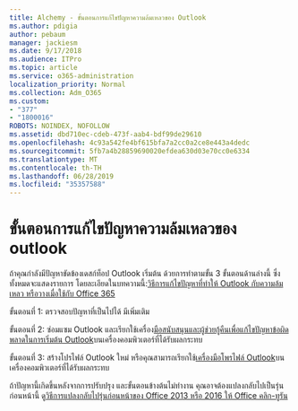 ```yaml
---
title: Alchemy - ขั้นตอนการแก้ไขปัญหาความล้มเหลวของ Outlook
ms.author: pdigia
author: pebaum
manager: jackiesm
ms.date: 9/17/2018
ms.audience: ITPro
ms.topic: article
ms.service: o365-administration
localization_priority: Normal
ms.collection: Adm_O365
ms.custom:
- "377"
- "1800016"
ROBOTS: NOINDEX, NOFOLLOW
ms.assetid: dbd710ec-cdeb-473f-aab4-bdf99de29610
ms.openlocfilehash: 4c93a542fe4bf615bfa7a2cc0a2ce8e443a4dedc
ms.sourcegitcommit: 5fb7a4b28859690020efdea630d03e70cc0e6334
ms.translationtype: MT
ms.contentlocale: th-TH
ms.lasthandoff: 06/28/2019
ms.locfileid: "35357588"
---
```

# <a name="outlook-crash-troubleshooting-steps"></a>ขั้นตอนการแก้ไขปัญหาความล้มเหลวของ outlook

ถ้าคุณกำลังมีปัญหาขัดข้องเดสก์ท็อป Outlook เริ่มต้น ด้วยการทำตามขั้น 3 ขั้นตอนด้านล่างนี้ ซึ่งทั้งหมดจะแสดงรายการ โดยละเอียดในบทความนี้:[วิธีการแก้ไขปัญหาที่ทำให้ Outlook กับความล้มเหลว หรือวางเมื่อใช้กับ Office 365](https://support.microsoft.com/help/2413813/how-to-troubleshoot-issues-that-cause-outlook-to-crash-or-hang-when-us)
  
ขั้นตอนที่ 1: ตรวจสอบปัญหาที่เป็นไปได้ มีเพิ่มเติม
  
ขั้นตอนที่ 2: ซ่อมแซม Outlook และเรียกใช้เครื่อง[มือสนับสนุนและผู้ช่วยกู้คืนเพื่อแก้ไขปัญหาข้อผิดพลาดในการเริ่มต้น Outlook](https://aka.ms/SaRA-OutlookWontStart)บนเครื่องคอมพิวเตอร์ที่ได้รับผลกระทบ
  
ขั้นตอนที่ 3: สร้างโปรไฟล์ Outlook ใหม่ หรือคุณสามารถเรียกใช้[เครื่องมือโพรไฟล์ Outlook](https://aka.ms/SaRA-OutlookSetupProfile)บนเครื่องคอมพิวเตอร์ที่ได้รับผลกระทบ
  
ถ้าปัญหานี้เกิดขึ้นหลังจากการปรับปรุง และขั้นตอนข้างต้นไม่ทำงาน คุณอาจต้องแปลงกลับไปเป็นรุ่นก่อนหน้านี้ ดู[วิธีการแปลงกลับไปรุ่นก่อนหน้าของ Office 2013 หรือ 2016 ให้ Office คลิก-ทูรัน](https://support.microsoft.com/help/2770432)
  